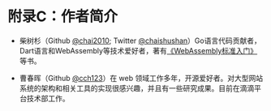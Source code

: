 # 附录C：作者简介

- 柴树杉（Github [@chai2010](https://github.com/chai2010); Twitter [@chaishushan](https://twitter.com/chaishushan)）Go语言代码贡献者，Dart语言和WebAssembly等技术爱好者，著有[《WebAssembly标准入门》](https://github.com/chai2010/awesome-wasm-zh/blob/master/webassembly-primer.md)等书。

- 曹春晖（Github [@cch123](https://github.com/cch123)）在 web 领域工作多年，开源爱好者。对大型网站系统的架构和相关工具的实现很感兴趣，并且有一些研究成果。目前在滴滴平台技术部工作。

